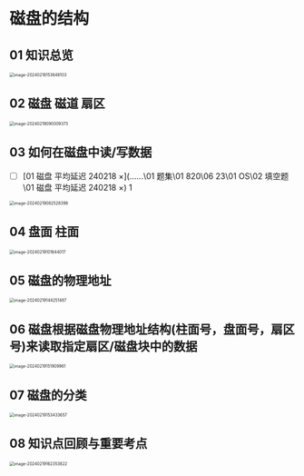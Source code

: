 # 磁盘的结构



## 01 知识总览

<img src="https://cvp.oss-cn-shanghai.aliyuncs.com/picgo/202402181536177.png" alt="image-20240218153648103" style="zoom:50%;" />

## 02 磁盘 磁道 扇区

<img src="https://cvp.oss-cn-shanghai.aliyuncs.com/picgo/202402190900949.png" alt="image-20240219090009373" style="zoom:50%;" />



## 03 如何在磁盘中读/写数据

- [ ]  [01 磁盘 平均延迟 240218 ×](..\..\..\01 题集\01 820\06 23\01 OS\02 填空题\01 磁盘 平均延迟 240218 ×) 1

<img src="https://cvp.oss-cn-shanghai.aliyuncs.com/picgo/202402190825723.png" alt="image-20240219082528398" style="zoom:50%;" />



## 04 盘面 柱面

<img src="https://cvp.oss-cn-shanghai.aliyuncs.com/picgo/202402191016254.png" alt="image-20240219101644017" style="zoom:50%;" />



## 05 磁盘的物理地址

<img src="https://cvp.oss-cn-shanghai.aliyuncs.com/picgo/202402191442039.png" alt="image-20240219144251487" style="zoom:50%;" />



## 06 磁盘根据磁盘物理地址结构(柱面号，盘面号，扇区号)来读取指定扇区/磁盘块中的数据

<img src="https://cvp.oss-cn-shanghai.aliyuncs.com/picgo/202402191519163.png" alt="image-20240219151909961" style="zoom:50%;" />

## 07 磁盘的分类

<img src="https://cvp.oss-cn-shanghai.aliyuncs.com/picgo/202402191534835.png" alt="image-20240219153433657" style="zoom:50%;" />

## 08 知识点回顾与重要考点

<img src="https://cvp.oss-cn-shanghai.aliyuncs.com/picgo/202402191623989.png" alt="image-20240219162353822" style="zoom:50%;" />
